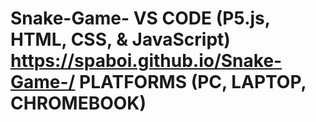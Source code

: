 # Snake-Game- VS CODE (P5.js, HTML, CSS, & JavaScript) https://spaboi.github.io/Snake-Game-/ PLATFORMS (PC, LAPTOP, CHROMEBOOK)
